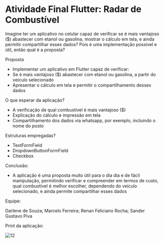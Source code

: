 # Atividade Final Flutter: Radar de Combustível

Imagine ter um aplicativo no celular capaz de verificar se é mais vantajoso ($) abastecer com etanol ou gasolina, mostrar o cálculo em tela, e ainda permitir compartilhar esses dados?
Pois é uma implementação possível e útil, então qual é a proposta?

Proposta
- Implementar um aplicativo em Flutter capaz de verificar:
- Se é mais vantajoso ($) abastecer com etanol ou gasolina, a partir do veículo selecionado
- Apresentar o cálculo em tela e permitir o compartilhamento desses dados 

O que esperar da aplicação?
 
- A verificação de qual combustível é mais vantajoso ($)
- Explicação do cálculo e impressão em tela
- Compartilhamento dos dados via whatsapp, por exemplo, incluindo o nome do posto

Estruturas empregadas?
 
- TextFormField
- DropdownButtonFormField
- Checkbox

Conclusão:

- A aplicação é uma proposta muito útil para o dia dia e de fácil manipulação, permitindo verificar e compreender em termos de custo, qual combustível é melhor escolher, dependendo do veículo selecionado, e ainda permite compartilhar esses dados

Equipe:

Darlene de Souza; Marcelo Ferreira; Renan Feliciano Rocha; Sander Gustavo Piva

Print da aplicação:

![12](https://github.com/user-attachments/assets/e7d01634-c956-4584-9ef4-32caedabacc1)



